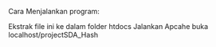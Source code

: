 Cara Menjalankan program:

Ekstrak file ini ke dalam folder htdocs
Jalankan Apcahe
buka localhost/projectSDA_Hash

